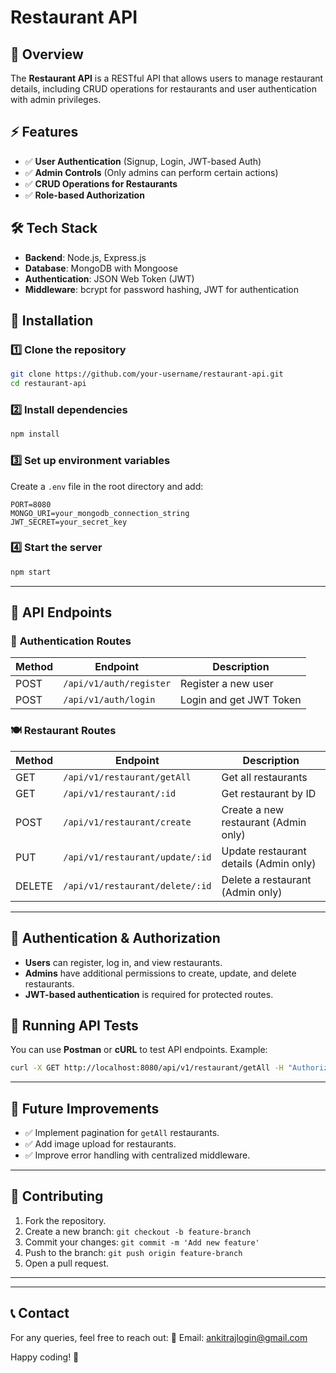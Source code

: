 # Restaurant API

## 📌 Overview
The **Restaurant API** is a RESTful API that allows users to manage restaurant details, including CRUD operations for restaurants and user authentication with admin privileges.

## ⚡ Features
- ✅ **User Authentication** (Signup, Login, JWT-based Auth)
- ✅ **Admin Controls** (Only admins can perform certain actions)
- ✅ **CRUD Operations for Restaurants**
- ✅ **Role-based Authorization**

## 🛠 Tech Stack
- **Backend**: Node.js, Express.js
- **Database**: MongoDB with Mongoose
- **Authentication**: JSON Web Token (JWT)
- **Middleware**: bcrypt for password hashing, JWT for authentication

## 🚀 Installation
### 1️⃣ Clone the repository
```bash
git clone https://github.com/your-username/restaurant-api.git
cd restaurant-api
```

### 2️⃣ Install dependencies
```bash
npm install
```

### 3️⃣ Set up environment variables
Create a `.env` file in the root directory and add:
```env
PORT=8080
MONGO_URI=your_mongodb_connection_string
JWT_SECRET=your_secret_key
```

### 4️⃣ Start the server
```bash
npm start
```

---

## 📌 API Endpoints

### 🔑 **Authentication Routes**
| Method | Endpoint          | Description          |
|--------|------------------|----------------------|
| POST   | `/api/v1/auth/register` | Register a new user |
| POST   | `/api/v1/auth/login` | Login and get JWT Token |

### 🍽 **Restaurant Routes**
| Method | Endpoint                | Description |
|--------|--------------------------|-------------|
| GET    | `/api/v1/restaurant/getAll` | Get all restaurants |
| GET    | `/api/v1/restaurant/:id` | Get restaurant by ID |
| POST   | `/api/v1/restaurant/create` | Create a new restaurant (Admin only) |
| PUT    | `/api/v1/restaurant/update/:id` | Update restaurant details (Admin only) |
| DELETE | `/api/v1/restaurant/delete/:id` | Delete a restaurant (Admin only) |

---

## 🔐 Authentication & Authorization
- **Users** can register, log in, and view restaurants.
- **Admins** have additional permissions to create, update, and delete restaurants.
- **JWT-based authentication** is required for protected routes.


## 📌 Running API Tests
You can use **Postman** or **cURL** to test API endpoints. Example:
```bash
curl -X GET http://localhost:8080/api/v1/restaurant/getAll -H "Authorization: Bearer YOUR_JWT_TOKEN"
```

---

## 🚀 Future Improvements
- ✅ Implement pagination for `getAll` restaurants.
- ✅ Add image upload for restaurants.
- ✅ Improve error handling with centralized middleware.

---

## 🤝 Contributing
1. Fork the repository.
2. Create a new branch: `git checkout -b feature-branch`
3. Commit your changes: `git commit -m 'Add new feature'`
4. Push to the branch: `git push origin feature-branch`
5. Open a pull request.

---

---

## 📞 Contact
For any queries, feel free to reach out:
📧 Email: [ankitrajlogin@gmail.com](mailto:ankitrajlogin@gmail.com)

Happy coding! 🚀

